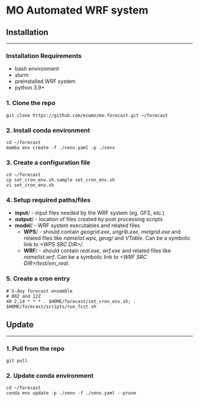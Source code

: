 # MO Automated WRF system

## Installation
---

### Installation Requirements
- bash environment
- slurm
- preinstalled WRF system
- python 3.9+

### 1. Clone the repo
```
git clone https://github.com/ecwmo/mo-forecast.git ~/forecast
```

### 2. Install conda environment
```
cd ~/forecast
mamba env create -f ./venv.yaml -p ./venv
```

### 3. Create a configuration file
```
cd ~/forecast
cp set_cron_env.sh.sample set_cron_env.sh
vi set_cron_env.sh
```

### 4. Setup required paths/files
- __input__/ - input files needed by the WRF system (eg. GFS, etc.)
- __output__/ - location of files created by post processing scripts
- __model__/ - WRF system executables and related files
    - __WPS__/ - should contain _geogrid.exe_, _ungrib.exe_, _metgrid.exe_ and related files like _namelist.wps_, _geog/_ and _VTable_. Can be a symbolic link to _\<WPS SRC DIR\>/_.
    - __WRF__/ - should contain _real.exe_, _wrf.exe_ and related files like _namelist.wrf_. Can be a symbolic link to _\<WRF SRC DIR\>/test/em_real_.

### 5. Create a cron entry
```
# 5-day forecast ensemble
# 00Z and 12Z
40 2,14 * * * . $HOME/forecast/set_cron_env.sh; . $HOME/forecast/scripts/run_fcst.sh
```  

## Update
---

### 1. Pull from the repo
```
git pull
```

### 2. Update conda environment
```
cd ~/forecast
conda env update -p ./venv -f ./venv.yaml --prune
```